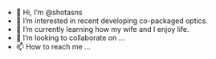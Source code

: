 - 👋 Hi, I’m @shotasns
- 👀 I’m interested in recent developing co-packaged optics.
- 🌱 I’m currently learning how my wife and I enjoy life.
- 💞️ I’m looking to collaborate on ...
- 📫 How to reach me ...

<!---
shotasns/shotasns is a ✨ special ✨ repository because its `README.md` (this file) appears on your GitHub profile.
You can click the Preview link to take a look at your changes.
--->
